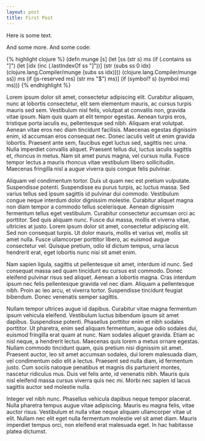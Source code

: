 ```yaml
---
layout: post
title: First Post
---
```


Here is some text.

And some more. And some code:

{% highlight clojure %}
(defn munge [s]
  (let [ss (str s)
        ms (if (.contains ss "]")
             (let [idx (inc (.lastIndexOf ss "]"))]
               (str (subs ss 0 idx)
                    (clojure.lang.Compiler/munge (subs ss idx))))
             (clojure.lang.Compiler/munge ss))
        ms (if (js-reserved ms) (str ms "$") ms)]
    (if (symbol? s)
      (symbol ms)
      ms)))
{% endhighlight %}

Lorem ipsum dolor sit amet, consectetur adipiscing elit. Curabitur aliquam, nunc at lobortis consectetur, elit sem elementum mauris, ac cursus turpis mauris sed sem. Vestibulum nisl felis, volutpat at convallis non, gravida vitae ipsum. Nam quis quam at elit tempor egestas. Aenean turpis eros, tristique porta iaculis eu, pellentesque sed nibh. Aliquam erat volutpat. Aenean vitae eros nec diam tincidunt facilisis. Maecenas egestas dignissim enim, id accumsan eros consequat nec. Donec iaculis velit ut enim gravida lobortis. Praesent ante sem, faucibus eget luctus sed, sagittis nec urna. Nulla imperdiet convallis aliquet. Praesent tellus dui, luctus iaculis sagittis et, rhoncus in metus. Nam sit amet purus magna, vel cursus nulla. Fusce tempor lectus a mauris rhoncus vitae vestibulum libero sollicitudin. Maecenas fringilla nisl a augue viverra quis congue felis pulvinar.

Aliquam vel condimentum tortor. Duis ut quam nec est pretium vulputate. Suspendisse potenti. Suspendisse eu purus turpis, ac luctus massa. Sed varius tellus sed ipsum sagittis id pulvinar dui commodo. Vestibulum congue neque interdum dolor dignissim molestie. Curabitur aliquet magna non diam tempor a commodo tellus scelerisque. Aenean dignissim fermentum tellus eget vestibulum. Curabitur consectetur accumsan orci ac porttitor. Sed quis aliquam nunc. Fusce dui massa, mollis et viverra vitae, ultricies at justo. Lorem ipsum dolor sit amet, consectetur adipiscing elit. Sed non consequat turpis. Ut dolor mauris, mollis et varius vel, mollis sit amet nulla. Fusce ullamcorper porttitor libero, ac euismod augue consectetur vel. Quisque pretium, odio id dictum tempus, urna lacus hendrerit erat, eget lobortis nunc nisi sit amet enim.

Nam sapien ligula, sagittis ut pellentesque sit amet, interdum id nunc. Sed consequat massa sed quam tincidunt eu cursus est commodo. Donec eleifend pulvinar risus sed aliquet. Aenean a lobortis magna. Cras interdum ipsum nec felis pellentesque gravida vel nec diam. Aliquam a pellentesque nibh. Proin ac leo arcu, et viverra tortor. Suspendisse tincidunt feugiat bibendum. Donec venenatis semper sagittis.

Nullam tempor ultrices augue id dapibus. Curabitur vitae magna fermentum ipsum vehicula eleifend. Vestibulum luctus bibendum ipsum sit amet dapibus. Suspendisse potenti. Phasellus porttitor enim et nibh sodales porttitor. Ut pharetra, enim sed aliquam fermentum, augue odio sodales dui, euismod fringilla erat quam at nunc. Nam sodales aliquet gravida. Etiam ac nisl neque, a hendrerit lectus. Maecenas quis lorem a metus ornare egestas. Nullam commodo tincidunt quam, quis pretium nisi dignissim sit amet. Praesent auctor, leo sit amet accumsan sodales, dui lorem malesuada diam, vel condimentum odio elit a lectus. Praesent sed nulla diam, id fermentum justo. Cum sociis natoque penatibus et magnis dis parturient montes, nascetur ridiculus mus. Duis vel felis ante, id venenatis nibh. Mauris quis nisl eleifend massa cursus viverra quis nec mi. Morbi nec sapien id lacus sagittis auctor sed molestie nulla.

Integer vel nibh nunc. Phasellus vehicula dapibus neque tempor placerat. Nulla pharetra tempus augue vitae adipiscing. Mauris eu magna felis, vitae auctor risus. Vestibulum et nulla vitae neque aliquam ullamcorper vitae ut elit. Nullam nec elit eget nulla fermentum molestie vel sit amet diam. Mauris imperdiet tempus orci, non eleifend erat malesuada eget. In hac habitasse platea dictumst.

